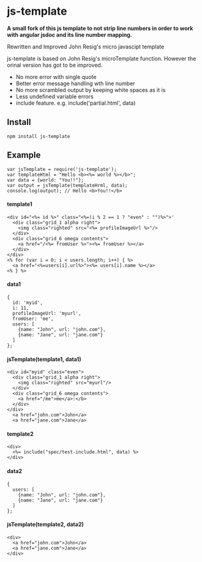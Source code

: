 # js-template
**A small fork of this js template to not strip line numbers in order to work with angular jsdoc and its line number mapping.**

Rewritten and Improved John Resig's micro javascipt template

js-template is based on John Resig's microTemplate function. However the orinal version has got to be improved.

  - No more error with single quote
  - Better error message handling wth line number
  - No more scrambled output by keeping white spaces as it is
  - Less undefined variable errors
  - include feature. e.g. include('partial.html', data)

Install
-------

    npm install js-template

Example
--------

    var jsTemplate = require('js-template');
    var templateHtml = "Hello <b><%= world %></b>";
    var data = {world: "You!!"};
    var output = jsTemplate(templateHrml, data);
    console.log(output); // Hello <b>You!!</b>

#### template1

    <div id="<%= id %>" class="<%=(i % 2 == 1 ? "even" : "")%>">'
      <div class="grid_1 alpha right">
        <img class="righted" src="<%= profileImageUrl %>"/>
      </div>
      <div class="grid_6 omega contents">
        <a href="/<%= fromUser %>"><%= fromUser %></a>
      </div>
    </div>
    <% for (var i = 0; i < users.length; i++) { %>
      <a href="<%=users[i].url%>"><%= users[i].name %></a>
    <% } %>

#### data1

    {
      id: 'myid',
      i: 11,
      profileImageUrl: 'myurl',
      fromUser: 'me',
      users: [
        {name: "John", url: "john.com"},
        {name: "Jane", url: "jane.com"}
      ]
    };

#### jsTemplate(template1, data1)

    <div id="myid" class="even">
      <div class="grid_1 alpha right">
        <img class="righted" src="myurl"/>
      </div>
      <div class="grid_6 omega contents">
        <a href="/me">me</a>:</b>
      </div>
    </div>
      <a href="john.com">John</a>
      <a href="jane.com">Jane</a>

#### template2

    <div>
      <%= include("spec/test-include.html", data) %>
    </div>

#### data2

    {
      users: [
        {name: "John", url: "john.com"},
        {name: "Jane", url: "jane.com"}
      ]
    };

#### jsTemplate(template2, data2)

    <div>
      <a href="john.com">John</a>
      <a href="jane.com">Jane</a>
    </div>
